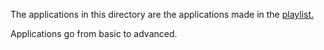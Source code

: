 The applications in this directory are the applications made in the [playlist.](https://www.youtube.com/playlist?list=PLqG356ExoxZUGwbqoJEKSMnaxVJe4Uvf8) 

Applications go from basic to advanced.
